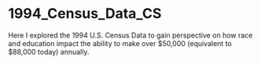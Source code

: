# 1994_Census_Data_CS
Here I explored the 1994 U.S. Census Data to gain perspective on how race and education impact the ability to make over $50,000 (equivalent to $88,000 today) annually.
